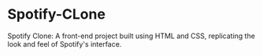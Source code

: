 # Spotify-CLone
Spotify Clone: A front-end project built using HTML and CSS, replicating the look and feel of Spotify's interface.
